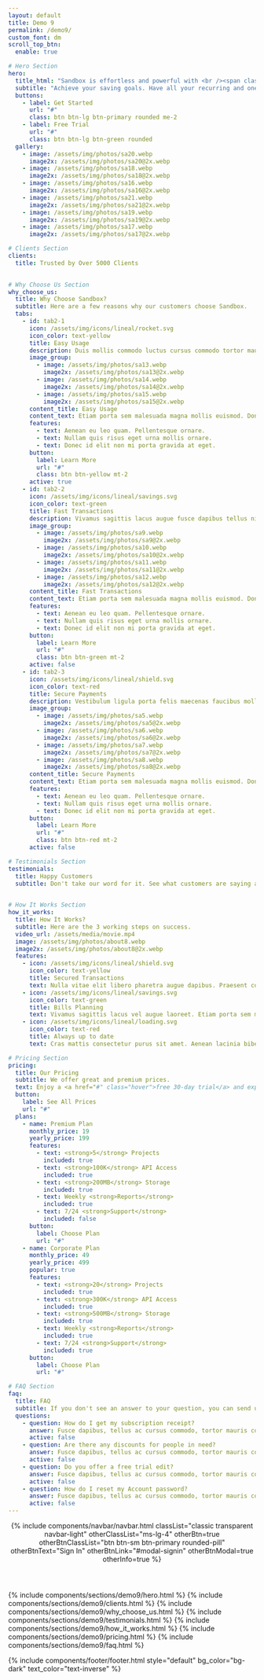 ```yaml
---
layout: default
title: Demo 9
permalink: /demo9/
custom_font: dm
scroll_top_btn:
  enable: true 

# Hero Section
hero:
  title_html: "Sandbox is effortless and powerful with <br /><span class=\"typer text-primary text-nowrap\" data-delay=\"100\" data-words=\"easy usage,fast transactions,secure payments\"></span><span class=\"cursor text-primary\" data-owner=\"typer\"></span>"
  subtitle: "Achieve your saving goals. Have all your recurring and one time expenses and incomes in one place."
  buttons:
    - label: Get Started
      url: "#"
      class: btn btn-lg btn-primary rounded me-2
    - label: Free Trial
      url: "#"
      class: btn btn-lg btn-green rounded
  gallery:
    - image: /assets/img/photos/sa20.webp
      image2x: /assets/img/photos/sa20@2x.webp
    - image: /assets/img/photos/sa18.webp
      image2x: /assets/img/photos/sa18@2x.webp
    - image: /assets/img/photos/sa16.webp
      image2x: /assets/img/photos/sa16@2x.webp
    - image: /assets/img/photos/sa21.webp
      image2x: /assets/img/photos/sa21@2x.webp
    - image: /assets/img/photos/sa19.webp
      image2x: /assets/img/photos/sa19@2x.webp
    - image: /assets/img/photos/sa17.webp
      image2x: /assets/img/photos/sa17@2x.webp

# Clients Section
clients:
  title: Trusted by Over 5000 Clients
  

# Why Choose Us Section
why_choose_us:
  title: Why Choose Sandbox?
  subtitle: Here are a few reasons why our customers choose Sandbox.
  tabs:
    - id: tab2-1
      icon: /assets/img/icons/lineal/rocket.svg
      icon_color: text-yellow
      title: Easy Usage
      description: Duis mollis commodo luctus cursus commodo tortor mauris.
      image_group:
        - image: /assets/img/photos/sa13.webp
          image2x: /assets/img/photos/sa13@2x.webp
        - image: /assets/img/photos/sa14.webp
          image2x: /assets/img/photos/sa14@2x.webp
        - image: /assets/img/photos/sa15.webp
          image2x: /assets/img/photos/sa15@2x.webp
      content_title: Easy Usage
      content_text: Etiam porta sem malesuada magna mollis euismod. Donec ullamcorper nulla non metus auctor fringilla. Morbi leo risus, porta ac consectetur ac, vestibulum at eros. Fusce dapibus, tellus ac cursus commodo, tortor mauris condimentum nibh, ut fermentum massa justo sit amet risus. Nullam quis risus eget urna.
      features:
        - text: Aenean eu leo quam. Pellentesque ornare.
        - text: Nullam quis risus eget urna mollis ornare.
        - text: Donec id elit non mi porta gravida at eget.
      button: 
        label: Learn More
        url: "#"
        class: btn btn-yellow mt-2
      active: true
    - id: tab2-2
      icon: /assets/img/icons/lineal/savings.svg
      icon_color: text-green
      title: Fast Transactions
      description: Vivamus sagittis lacus augue fusce dapibus tellus nibh.
      image_group:
        - image: /assets/img/photos/sa9.webp
          image2x: /assets/img/photos/sa9@2x.webp
        - image: /assets/img/photos/sa10.webp
          image2x: /assets/img/photos/sa10@2x.webp
        - image: /assets/img/photos/sa11.webp
          image2x: /assets/img/photos/sa11@2x.webp
        - image: /assets/img/photos/sa12.webp
          image2x: /assets/img/photos/sa12@2x.webp
      content_title: Fast Transactions
      content_text: Etiam porta sem malesuada magna mollis euismod. Donec ullamcorper nulla non metus auctor fringilla. Morbi leo risus, porta ac consectetur ac, vestibulum at eros. Fusce dapibus, tellus ac cursus commodo, tortor mauris condimentum nibh, ut fermentum massa justo sit amet risus. Nullam quis risus eget urna.
      features:
        - text: Aenean eu leo quam. Pellentesque ornare.
        - text: Nullam quis risus eget urna mollis ornare.
        - text: Donec id elit non mi porta gravida at eget.
      button: 
        label: Learn More
        url: "#"
        class: btn btn-green mt-2
      active: false
    - id: tab2-3
      icon: /assets/img/icons/lineal/shield.svg
      icon_color: text-red
      title: Secure Payments
      description: Vestibulum ligula porta felis maecenas faucibus mollis.
      image_group:
        - image: /assets/img/photos/sa5.webp
          image2x: /assets/img/photos/sa5@2x.webp
        - image: /assets/img/photos/sa6.webp
          image2x: /assets/img/photos/sa6@2x.webp
        - image: /assets/img/photos/sa7.webp
          image2x: /assets/img/photos/sa7@2x.webp
        - image: /assets/img/photos/sa8.webp
          image2x: /assets/img/photos/sa8@2x.webp
      content_title: Secure Payments
      content_text: Etiam porta sem malesuada magna mollis euismod. Donec ullamcorper nulla non metus auctor fringilla. Morbi leo risus, porta ac consectetur ac, vestibulum at eros. Fusce dapibus, tellus ac cursus commodo, tortor mauris condimentum nibh, ut fermentum massa justo sit amet risus. Nullam quis risus eget urna.
      features:
        - text: Aenean eu leo quam. Pellentesque ornare.
        - text: Nullam quis risus eget urna mollis ornare.
        - text: Donec id elit non mi porta gravida at eget.
      button: 
        label: Learn More
        url: "#"
        class: btn btn-red mt-2
      active: false

# Testimonials Section
testimonials:
  title: Happy Customers
  subtitle: Don't take our word for it. See what customers are saying about us.
  

# How It Works Section
how_it_works:
  title: How It Works?
  subtitle: Here are the 3 working steps on success.
  video_url: /assets/media/movie.mp4
  image: /assets/img/photos/about8.webp
  image2x: /assets/img/photos/about8@2x.webp
  features:
    - icon: /assets/img/icons/lineal/shield.svg
      icon_color: text-yellow
      title: Secured Transactions
      text: Nulla vitae elit libero pharetra augue dapibus. Praesent commodo cursus.
    - icon: /assets/img/icons/lineal/savings.svg
      icon_color: text-green
      title: Bills Planning
      text: Vivamus sagittis lacus vel augue laoreet. Etiam porta sem malesuada magna.
    - icon: /assets/img/icons/lineal/loading.svg
      icon_color: text-red
      title: Always up to date
      text: Cras mattis consectetur purus sit amet. Aenean lacinia bibendum nulla sed.

# Pricing Section
pricing:
  title: Our Pricing
  subtitle: We offer great and premium prices.
  text: Enjoy a <a href="#" class="hover">free 30-day trial</a> and experience the full service. No credit card required!
  button:
    label: See All Prices
    url: "#"
  plans:
    - name: Premium Plan
      monthly_price: 19
      yearly_price: 199
      features:
        - text: <strong>5</strong> Projects
          included: true
        - text: <strong>100K</strong> API Access
          included: true
        - text: <strong>200MB</strong> Storage
          included: true
        - text: Weekly <strong>Reports</strong>
          included: true
        - text: 7/24 <strong>Support</strong>
          included: false
      button:
        label: Choose Plan
        url: "#"
    - name: Corporate Plan
      monthly_price: 49
      yearly_price: 499
      popular: true
      features:
        - text: <strong>20</strong> Projects
          included: true
        - text: <strong>300K</strong> API Access
          included: true
        - text: <strong>500MB</strong> Storage
          included: true
        - text: Weekly <strong>Reports</strong>
          included: true
        - text: 7/24 <strong>Support</strong>
          included: true
      button:
        label: Choose Plan
        url: "#"

# FAQ Section
faq:
  title: FAQ
  subtitle: If you don't see an answer to your question, you can send us an email from our contact form.
  questions:
    - question: How do I get my subscription receipt?
      answer: Fusce dapibus, tellus ac cursus commodo, tortor mauris condimentum nibh, ut fermentum massa justo sit amet risus. Cras mattis consectetur purus sit amet fermentum. Praesent commodo cursus magna, vel scelerisque nisl consectetur et. Cum sociis natoque penatibus et magnis dis parturient montes, nascetur ridiculus mus. Donec sed odio dui. Cras justo odio, dapibus ac facilisis.
      active: false
    - question: Are there any discounts for people in need?
      answer: Fusce dapibus, tellus ac cursus commodo, tortor mauris condimentum nibh, ut fermentum massa justo sit amet risus. Cras mattis consectetur purus sit amet fermentum. Praesent commodo cursus magna, vel scelerisque nisl consectetur et. Cum sociis natoque penatibus et magnis dis parturient montes, nascetur ridiculus mus. Donec sed odio dui. Cras justo odio, dapibus ac facilisis.
      active: false
    - question: Do you offer a free trial edit?
      answer: Fusce dapibus, tellus ac cursus commodo, tortor mauris condimentum nibh, ut fermentum massa justo sit amet risus. Cras mattis consectetur purus sit amet fermentum. Praesent commodo cursus magna, vel scelerisque nisl consectetur et. Cum sociis natoque penatibus et magnis dis parturient montes, nascetur ridiculus mus. Donec sed odio dui. Cras justo odio, dapibus ac facilisis.
      active: false
    - question: How do I reset my Account password?
      answer: Fusce dapibus, tellus ac cursus commodo, tortor mauris condimentum nibh, ut fermentum massa justo sit amet risus. Cras mattis consectetur purus sit amet fermentum. Praesent commodo cursus magna, vel scelerisque nisl consectetur et. Cum sociis natoque penatibus et magnis dis parturient montes, nascetur ridiculus mus. Donec sed odio dui. Cras justo odio, dapibus ac facilisis.
      active: false
---
```

<div class="content-wrapper">
<header class="wrapper bg-soft-primary">
<!-- HEADER -->
{% include components/navbar/navbar.html 
    classList="classic transparent navbar-light"
    otherClassList="ms-lg-4"
    otherBtn=true
    otherBtnClassList="btn btn-sm btn-primary rounded-pill"
    otherBtnText="Sign In"
    otherBtnLink="#modal-signin"
    otherBtnModal=true
    otherInfo=true
%}
</header>
<!-- /header -->

{% include components/sections/demo9/hero.html %}
{% include components/sections/demo9/clients.html %}
{% include components/sections/demo9/why_choose_us.html %}
{% include components/sections/demo9/testimonials.html %}
{% include components/sections/demo9/how_it_works.html %}
{% include components/sections/demo9/pricing.html %}
{% include components/sections/demo9/faq.html %}

{% include components/footer/footer.html 
  style="default"
  bg_color="bg-dark"
  text_color="text-inverse" 
%}
</div>